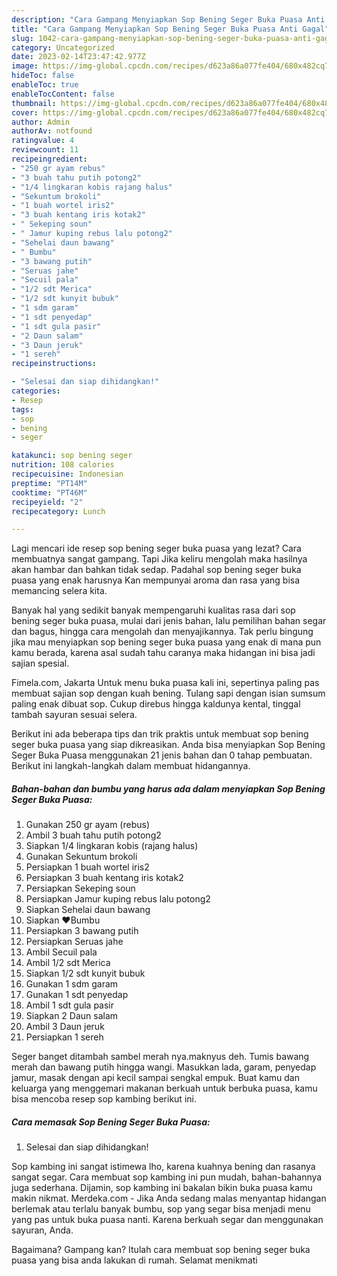```yaml
---
description: "Cara Gampang Menyiapkan Sop Bening Seger Buka Puasa Anti Gagal"
title: "Cara Gampang Menyiapkan Sop Bening Seger Buka Puasa Anti Gagal"
slug: 1042-cara-gampang-menyiapkan-sop-bening-seger-buka-puasa-anti-gagal
category: Uncategorized
date: 2023-02-14T23:47:42.977Z
image: https://img-global.cpcdn.com/recipes/d623a86a077fe404/680x482cq70/sop-bening-seger-buka-puasa-foto-resep-utama.jpg
hideToc: false
enableToc: true
enableTocContent: false
thumbnail: https://img-global.cpcdn.com/recipes/d623a86a077fe404/680x482cq70/sop-bening-seger-buka-puasa-foto-resep-utama.jpg
cover: https://img-global.cpcdn.com/recipes/d623a86a077fe404/680x482cq70/sop-bening-seger-buka-puasa-foto-resep-utama.jpg
author: Admin
authorAv: notfound
ratingvalue: 4
reviewcount: 11
recipeingredient:
- "250 gr ayam rebus"
- "3 buah tahu putih potong2"
- "1/4 lingkaran kobis rajang halus"
- "Sekuntum brokoli"
- "1 buah wortel iris2"
- "3 buah kentang iris kotak2"
- " Sekeping soun"
- " Jamur kuping rebus lalu potong2"
- "Sehelai daun bawang"
- " Bumbu"
- "3 bawang putih"
- "Seruas jahe"
- "Secuil pala"
- "1/2 sdt Merica"
- "1/2 sdt kunyit bubuk"
- "1 sdm garam"
- "1 sdt penyedap"
- "1 sdt gula pasir"
- "2 Daun salam"
- "3 Daun jeruk"
- "1 sereh"
recipeinstructions:

- "Selesai dan siap dihidangkan!"
categories:
- Resep
tags:
- sop
- bening
- seger

katakunci: sop bening seger 
nutrition: 108 calories
recipecuisine: Indonesian
preptime: "PT14M"
cooktime: "PT46M"
recipeyield: "2"
recipecategory: Lunch

---
```



Lagi mencari ide resep sop bening seger buka puasa yang lezat? Cara membuatnya sangat gampang. Tapi Jika keliru mengolah maka hasilnya akan hambar dan bahkan tidak sedap. Padahal sop bening seger buka puasa yang enak harusnya Kan mempunyai aroma dan rasa yang bisa memancing selera kita.


Banyak hal yang sedikit banyak mempengaruhi kualitas rasa dari sop bening seger buka puasa, mulai dari jenis bahan, lalu pemilihan bahan segar dan bagus, hingga cara mengolah dan menyajikannya. Tak perlu bingung jika mau menyiapkan sop bening seger buka puasa yang enak di mana pun kamu berada, karena asal sudah tahu caranya maka hidangan ini bisa jadi sajian spesial.

Fimela.com, Jakarta Untuk menu buka puasa kali ini, sepertinya paling pas membuat sajian sop dengan kuah bening. Tulang sapi dengan isian sumsum paling enak dibuat sop. Cukup direbus hingga kaldunya kental, tinggal tambah sayuran sesuai selera.


Berikut ini ada beberapa tips dan trik praktis untuk membuat sop bening seger buka puasa yang siap dikreasikan. Anda bisa menyiapkan Sop Bening Seger Buka Puasa menggunakan 21 jenis bahan dan 0 tahap pembuatan. Berikut ini langkah-langkah dalam membuat hidangannya.

<!--inarticleads1-->

##### Bahan-bahan dan bumbu yang harus ada dalam menyiapkan Sop Bening Seger Buka Puasa:

1. Gunakan 250 gr ayam (rebus)
1. Ambil 3 buah tahu putih potong2
1. Siapkan 1/4 lingkaran kobis (rajang halus)
1. Gunakan Sekuntum brokoli
1. Persiapkan 1 buah wortel iris2
1. Persiapkan 3 buah kentang iris kotak2
1. Persiapkan  Sekeping soun
1. Persiapkan  Jamur kuping rebus lalu potong2
1. Siapkan Sehelai daun bawang
1. Siapkan  ❤️Bumbu
1. Persiapkan 3 bawang putih
1. Persiapkan Seruas jahe
1. Ambil Secuil pala
1. Ambil 1/2 sdt Merica
1. Siapkan 1/2 sdt kunyit bubuk
1. Gunakan 1 sdm garam
1. Gunakan 1 sdt penyedap
1. Ambil 1 sdt gula pasir
1. Siapkan 2 Daun salam
1. Ambil 3 Daun jeruk
1. Persiapkan 1 sereh


Seger banget ditambah sambel merah nya.maknyus deh. Tumis bawang merah dan bawang putih hingga wangi. Masukkan lada, garam, penyedap jamur, masak dengan api kecil sampai sengkal empuk. Buat kamu dan keluarga yang menggemari makanan berkuah untuk berbuka puasa, kamu bisa mencoba resep sop kambing berikut ini. 

<!--inarticleads2-->

##### Cara memasak Sop Bening Seger Buka Puasa:


1. Selesai dan siap dihidangkan!

Sop kambing ini sangat istimewa lho, karena kuahnya bening dan rasanya sangat segar. Cara membuat sop kambing ini pun mudah, bahan-bahannya juga sederhana. Dijamin, sop kambing ini bakalan bikin buka puasa kamu makin nikmat. Merdeka.com - Jika Anda sedang malas menyantap hidangan berlemak atau terlalu banyak bumbu, sop yang segar bisa menjadi menu yang pas untuk buka puasa nanti. Karena berkuah segar dan menggunakan sayuran, Anda. 

Bagaimana? Gampang kan? Itulah cara membuat sop bening seger buka puasa yang bisa anda lakukan di rumah. Selamat menikmati
